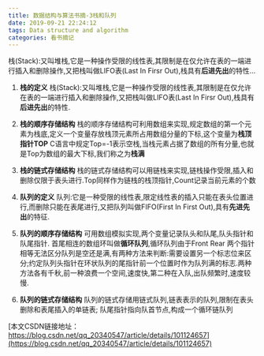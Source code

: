 ```yaml
---
title: 数据结构与算法书摘-3栈和队列
date: 2019-09-21 22:24:12
tags: Data structure and algorithm
categories: 看书摘记
---
```

栈(Stack):又叫堆栈,它是一种操作受限的线性表,其限制是在仅允许在表的一端进行插入和删除操作,又把栈叫做LIFO表(Last In Firsr Out),栈具有**后进先出**的特性...
<!--more-->
1. **栈的定义**
 	栈(Stack):又叫堆栈,它是一种操作受限的线性表,其限制是在仅允许在表的一端进行插入和删除操作,又把栈叫做LIFO表(Last In Firsr Out),栈具有**后进先出**的特性.
 	
 2. **栈的顺序存储结构**
 	栈的顺序存储结构可利用数组来实现,规定数组的第一个元素为栈底,定义一个变量存放栈顶元素所占用数组分量的下标,这个变量为**栈顶指针TOP** C语言中规定Top=-1表示空栈,当栈元素占据了数组的所有分量,也就是Top为数组的最大下标,我们称之为**栈满**
 	
 3. **栈的链式存储结构**
 	栈的链式存储结构可以用链栈来实现,链栈操作受限,插入和删除仅限于表头进行.Top同样作为链栈的栈顶指针,Count记录当前元素的个数
 	
 4. **队列的定义**
 	队列:它是一种受限的线性表,限定线性表的插入只能在表头位置进行,而删除只能在表尾进行,又把队列叫做FIFO(First In First Out),具有**先进先出**的特征.
 	
 5. **队列的顺序存储结构**
	可用数组模拟实现,两个变量记录队头和队尾,队头指针和队尾指针.
	首尾相连的数组环叫做**循环队列**,循环队列由于Front Rear 两个指针相等无法区分队列是空还是满,有两种方法来判断:需要设置另一个标志位来区分;约定队列头指针在环状队列的尾指针前一个位置时作为队列满的标志.两种方法各有千秋,前一种浪费一个空间,速度快,第二种在入队,出队频繁时,速度较慢.
	
 6. **队列的链式存储结构**
 	队列的链式存储用链式队列,链表表示的队列,限制在表头删除和表尾插入的单链表;
 	队尾指针指向队首节点,构成一个循环链队列
 	
[本文CSDN链接地址：https://blog.csdn.net/qq_20340547/article/details/101124657](https://blog.csdn.net/qq_20340547/article/details/101124657)

 
 	